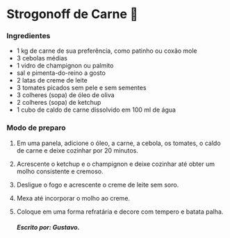 # Strogonoff de Carne :cow2:

### Ingredientes

- 1 kg de carne de sua preferência, como patinho ou coxão mole
- 3 cebolas médias
- 1 vidro de champignon ou palmito
- sal e pimenta-do-reino a gosto
- 2 latas de creme de leite
- 3 tomates picados sem pele e sem sementes
- 3 colheres (sopa) de óleo de oliva
- 2 colheres (sopa) de ketchup
- 1 cubo de caldo de carne dissolvido em 100 ml de água

### Modo de preparo

1. Em uma panela, adicione o óleo, a carne, a cebola, os tomates, o caldo de carne e deixe cozinhar por 20 minutos.

2. Acrescente o ketchup e o champignon e deixe cozinhar até obter um molho consistente e cremoso.

3. Desligue o fogo e acrescente o creme de leite sem soro.

4. Mexa até incorporar o molho ao creme.

5. Coloque em uma forma refratária e decore com tempero e batata palha.

   ##### Escrito por: _Gustavo_.

